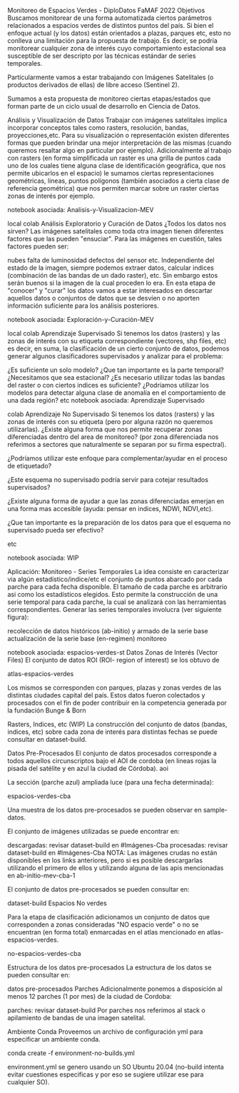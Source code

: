 Monitoreo de Espacios Verdes - DiploDatos FaMAF 2022
Objetivos
Buscamos monitorear de una forma automatizada ciertos parámetros relacionados a espacios verdes de distintos puntos del país. Si bien el enfoque actual (y los datos) están orientados a plazas, parques etc, esto no conlleva una limitación para la propuesta de trabajo. Es decir, se podría monitorear cualquier zona de interés cuyo comportamiento estacional sea susceptible de ser descripto por las técnicas estándar de series temporales.

Particularmente vamos a estar trabajando con Imágenes Satelitales (o productos derivados de ellas) de libre acceso (Sentinel 2).

Sumamos a esta propuesta de monitoreo ciertas etapas/estados que forman parte de un ciclo usual de desarrollo en Ciencia de Datos.

Análisis y Visualización de Datos
Trabajar con imágenes satelitales implica incorporar conceptos tales como rasters, resolución, bandas, proyecciones,etc. Para su visualización o representación existen diferentes formas que pueden brindar una mejor interpretación de las mismas (cuando queremos resaltar algo en particular por ejemplo). Adicionalmente al trabajo con rasters (en forma simplificada un raster es una grilla de puntos cada uno de los cuales tiene alguna clase de identificación geográfica, que nos permite ubicarlos en el espacio) le sumamos ciertas representaciones geométricas, lineas, puntos polígonos (también asociados a cierta clase de referencia geométrica) que nos permiten marcar sobre un raster ciertas zonas de interés por ejemplo.

notebook asociada: Analisis-y-Visualizacion-MEV

local
colab
Análisis Exploratorio y Curación de Datos
¿Todos los datos nos sirven? Las imágenes satelitales como toda otra imagen tienen diferentes factores que las pueden "ensuciar". Para las imágenes en cuestión, tales factores pueden ser:

nubes
falta de luminosidad
defectos del sensor
etc.
Independiente del estado de la imagen, siempre podemos extraer datos, calcular indices (combinación de las bandas de un dado raster), etc. Sin embargo estos serán buenos si la imagen de la cual proceden lo era. En esta etapa de "conocer" y "curar" los datos vamos a estar interesados en descartar aquellos datos o conjuntos de datos que se desvíen o no aporten información suficiente para los análisis posteriores.

notebook asociada: Exploración-y-Curación-MEV

local
colab
Aprendizaje Supervisado
Si tenemos los datos (rasters) y las zonas de interés con su etiqueta correspondiente (vectores, shp files, etc) es decir, en suma, la clasificación de un cierto conjunto de datos, podemos generar algunos clasificadores supervisados y analizar para el problema:

¿Es suficiente un solo modelo?
¿Que tan importante es la parte temporal? ¿Necesitamos que sea estacional?
¿Es necesario utilizar todas las bandas del raster o con ciertos indices es suficiente?
¿Podríamos utilizar los modelos para detectar alguna clase de anomalía en el comportamiento de una dada región?
etc
notebook asociada: Aprendizaje Supervisado

colab
Aprendizaje No Supervisado
Si tenemos los datos (rasters) y las zonas de interés con su etiqueta (pero por alguna razón no queremos utilizarlas). ¿Existe alguna forma que nos permite recuperar zonas diferenciadas dentro del area de monitoreo? (por zona diferenciada nos referimos a sectores que naturalmente se separan por su firma espectral).

¿Podríamos utilizar este enfoque para complementar/ayudar en el proceso de etiquetado?

¿Este esquema no supervisado podría servir para cotejar resultados supervisados?

¿Existe alguna forma de ayudar a que las zonas diferenciadas emerjan en una forma mas accesible (ayuda: pensar en indices, NDWI, NDVI,etc).

¿Que tan importante es la preparación de los datos para que el esquema no supervisado pueda ser efectivo?

etc

notebook asociada: WIP

Aplicación: Monitoreo - Series Temporales
La idea consiste en caracterizar via algún estadístico/indice/etc el conjunto de puntos abarcado por cada parche para cada fecha disponible. El tamaño de cada parche es arbitrario asi como los estadísticos elegidos. Esto permite la construcción de una serie temporal para cada parche, la cual se analizará con las herramientas correspondientes. Generar las series temporales involucra (ver siguiente figura):

recolección de datos históricos (ab-initio) y armado de la serie base
actualización de la serie base (en-regimen)
monitoreo

notebook asociada: espacios-verdes-st
Datos
Zonas de Interés (Vector Files)
El conjunto de datos ROI (ROI- region of interest) se los obtuvo de

atlas-espacios-verdes

Los mismos se corresponden con parques, plazas y zonas verdes de las distintas ciudades capital del país. Estos datos fueron colectados y procesados con el fin de poder contribuir en la competencia generada por la fundación Bunge & Born

Rasters, Indices, etc (WIP)
La construcción del conjunto de datos (bandas, indices, etc) sobre cada zona de interés para distintas fechas se puede consultar en dataset-build.

Datos Pre-Procesados
El conjunto de datos procesados corresponde a todos aquellos circunscriptos bajo el AOI de cordoba (en lineas rojas la pisada del satélite y en azul la ciudad de Córdoba). aoi

La sección (parche azul) ampliada luce (para una fecha determinada):

espacios-verdes-cba

Una muestra de los datos pre-procesados se pueden observar en sample-datos.

El conjunto de imágenes utilizadas se puede encontrar en:

descargadas: revisar dataset-build en #Imágenes-Cba
procesadas: revisar dataset-build en #Imágenes-Cba
NOTA: Las imágenes crudas no están disponibles en los links anteriores, pero si es posible descargarlas utilizando el primero de ellos y utilizando alguna de las apis mencionadas en ab-initio-mev-cba-1

El conjunto de datos pre-procesados se pueden consultar en:

dataset-build
Espacios No verdes

Para la etapa de clasificación adicionamos un conjunto de datos que corresponden a zonas consideradas "NO espacio verde" o no se encuentran (en forma total) enmarcadas en el atlas mencionado en atlas-espacios-verdes.

no-espacios-verdes-cba

Estructura de los datos pre-procesados
La estructura de los datos se pueden consultar en:

datos pre-procesados
Parches
Adicionalmente ponemos a disposición al menos 12 parches (1 por mes) de la ciudad de Cordoba:

parches: revisar dataset-build
Por parches nos referimos al stack o apilamiento de bandas de una imagen satelital.

Ambiente
Conda
Proveemos un archivo de configuración yml para especificar un ambiente conda.

conda create -f environment-no-builds.yml

environment.yml se genero usando un SO Ubuntu 20.04 (no-build intenta evitar cuestiones especificas y por eso se sugiere utilizar ese para cualquier SO).
